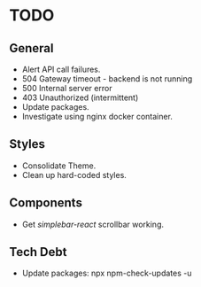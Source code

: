 # TODO

## General

- Alert API call failures.
- 504 Gateway timeout - backend is not running
- 500 Internal server error
- 403 Unauthorized (intermittent)
- Update packages.
- Investigate using nginx docker container.

## Styles

- Consolidate Theme.
- Clean up hard-coded styles.

## Components

- Get _simplebar-react_ scrollbar working.

## Tech Debt

- Update packages: npx npm-check-updates -u
